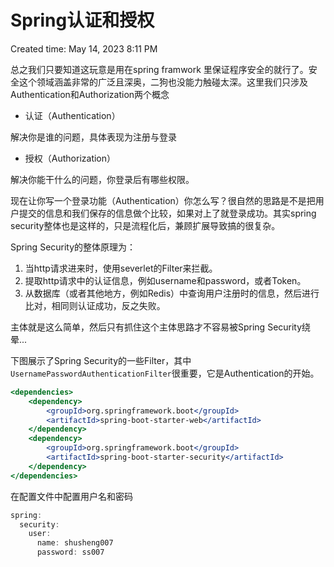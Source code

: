 # Spring认证和授权

Created time: May 14, 2023 8:11 PM

总之我们只要知道这玩意是用在spring framwork 里保证程序安全的就行了。安全这个领域涵盖非常的广泛且深奥，二狗也没能力触碰太深。这里我们只涉及Authentication和Authorization两个概念

- 认证（Authentication）

解决你是谁的问题，具体表现为注册与登录

- 授权（Authorization）

解决你能干什么的问题，你登录后有哪些权限。

现在让你写一个登录功能（Authentication）你怎么写？很自然的思路是不是把用户提交的信息和我们保存的信息做个比较，如果对上了就登录成功。其实spring security整体也是这样的，只是流程化后，兼顾扩展导致搞的很复杂。

Spring Security的整体原理为：

1. 当http请求进来时，使用severlet的Filter来拦截。
2. 提取http请求中的认证信息，例如username和password，或者Token。
3. 从数据库（或者其他地方，例如Redis）中查询用户注册时的信息，然后进行比对，相同则认证成功，反之失败。

主体就是这么简单，然后只有抓住这个主体思路才不容易被Spring Security绕晕...

下图展示了Spring Security的一些Filter，其中`UsernamePasswordAuthenticationFilter`很重要，它是Authentication的开始。

```jsx
<dependencies>
    <dependency>
        <groupId>org.springframework.boot</groupId>
        <artifactId>spring-boot-starter-web</artifactId>
    </dependency>
    <dependency>
        <groupId>org.springframework.boot</groupId>
        <artifactId>spring-boot-starter-security</artifactId>
    </dependency>
</dependencies>
```

在配置文件中配置用户名和密码

```jsx
spring:
  security:
    user:
      name: shusheng007
      password: ss007
```